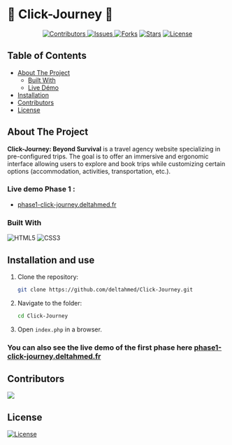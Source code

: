 ﻿# 🔲 Click-Journey 🔳

</p>
<p align="center"> 
  <a href="https://github.com/deltahmed/Click-Journey">
    <img src="https://img.shields.io/github/contributors/deltahmed/Click-Journey.svg?style=for-the-badge" alt="Contributors" /> </a>
  <a href="https://github.com/deltahmed/Click-Journey">
    <img alt="Issues" src="https://img.shields.io/github/issues/deltahmed/Click-Journey.svg?style=for-the-badge">
    </a>
  <a href="https://github.com/deltahmed/Click-Journey">
    <img alt="Forks" src="https://img.shields.io/github/forks/deltahmed/Click-Journey.svg?style=for-the-badge"></a>
  <a href="https://github.com/deltahmed/Click-Journey">
    <img alt="Stars" src="https://img.shields.io/github/stars/deltahmed/Click-Journey.svg?style=for-the-badge"></a>
  <a href="https://raw.githubusercontent.com/deltahmed/Click-Journey/master/LICENSE">
    <img src="https://img.shields.io/badge/License-MIT-blue?style=for-the-badge" alt="License" /> </a>
</p>


## Table of Contents

* [About The Project](#about-the-project)
  * [Built With](#built-with)
  * [Live Démo](#live-demo-phase-1-)
* [Installation](#installation)
* [Contributors](#contributors)
* [License](#license)

## About The Project

**Click-Journey: Beyond Survival** is a travel agency website specializing in pre-configured trips. The goal is to offer an immersive and ergonomic interface allowing users to explore and book trips while customizing certain options (accommodation, activities, transportation, etc.).

### Live demo Phase 1 :
+ [phase1-click-journey.deltahmed.fr](phase1-click-journey.deltahmed.fr)

### Built With

![HTML5](https://img.shields.io/badge/-HTML5-05122A?style=for-the-badge&logo=html5)
![CSS3](https://img.shields.io/badge/-CSS3-05122A?style=for-the-badge&logo=css3)


## Installation and use


1. Clone the repository:
   ```sh
   git clone https://github.com/deltahmed/Click-Journey.git
   ```
2. Navigate to the folder:
   ```sh
   cd Click-Journey
   ```
3. Open `index.php` in a browser.

### You can also see the live demo of the first phase here  [phase1-click-journey.deltahmed.fr](phase1-click-journey.deltahmed.fr)


## Contributors

<a href="https://github.com/deltahmed/Click-journeY/graphs/contributors">
  <img src="https://contrib.rocks/image?repo=deltahmed/Click-journeY" />
</a>


## License

[![License](https://img.shields.io/badge/License-MIT-blue?style=for-the-badge)](https://raw.githubusercontent.com/deltahmed/Click-Journey/master/LICENSE)


